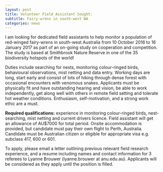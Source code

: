 ```yaml
---
layout: post
title: Volunteer Field Assistant Sought:
subtitle: Fairy-wrens in south-west WA
categories: news
---
```


I am looking for dedicated field assistants to help monitor a population of red-winged fairy-wrens in south-west Australia from 10 October 2016 to 16 January 2017 as part of an on-going study on cooperation and competition. The study is based at Smithbrook Nature Reserve in one of the 35 biodiversity hotspots of the world!

Duties include searching for nests, monitoring colour-ringed birds, behavioural observations, mist netting and data entry. Working days are long, start early and consist of lots of hiking through dense forest with occasional encounters with venomous snakes. Applicants must be physically fit and have outstanding hearing and vision, be able to work independently, get along well with others in remote field setting and tolerate hot weather conditions. Enthusiasm, self-motivation, and a strong work ethic are a must.

**Required qualifications:** experience in monitoring colour-ringed birds, nest-searching, mist netting and current drivers licence. Field assistant will get an allowance of AU$7000 for total period. Onsite accommodation is provided, but candidate must pay their own flight to Perth, Australia. Candidate must be Australian citizen or eligible for appropriate visa e.g. subclass 417, 600 or 601.

To apply, please email a letter outlining previous relevant field research experience, and a resume including names and contact information for 3 referees to Lyanne Brouwer (lyanne.brouwer at anu.edu.au). Applicants will be considered as they apply until the position is filled.
